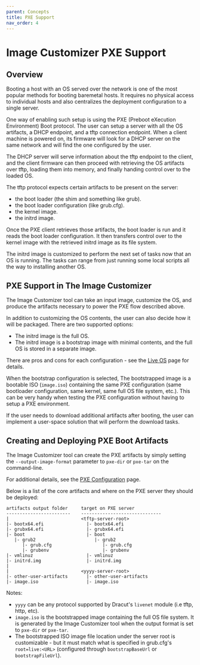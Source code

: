 ```yaml
---
parent: Concepts
title: PXE Support
nav_order: 4
---
```


# Image Customizer PXE Support

## Overview

Booting a host with an OS served over the network is one of the most popular
methods for booting baremetal hosts. It requires no physical access to individual
hosts and also centralizes the deployment configuration to a single server.

One way of enabling such setup is using the PXE (Preboot eXecution Environment)
Boot protocol. The user can setup a server with all the OS artifacts, a DHCP
endpoint, and a tftp connection endpoint. When a client machine is powered on,
its firmware will look for a DHCP server on the same network and will find the
one configured by the user.

The DHCP server will serve information about the tftp endpoint to the client,
and the client firmware can then proceed with retrieving the OS artifacts over
tftp, loading them into memory, and finally handing control over to the
loaded OS.

The tftp protocol expects certain artifacts to be present on the server:

- the boot loader (the shim and something like grub).
- the boot loader configuration (like grub.cfg).
- the kernel image.
- the initrd image.

Once the PXE client retrieves those artifacts, the boot loader is run and it
reads the boot loader configuration. It then transfers control over to the
kernel image with the retrieved initrd image as its file system.

The initrd image is customized to perform the next set of tasks now that an
OS is running. The tasks can range from just running some local scripts all
the way to installing another OS.

## PXE Support in The Image Customizer

The Image Customizer tool can take an input image, customize the OS, and produce
the artifacts necessary to power the PXE flow described above.

In addition to customizing the OS contents, the user can also decide how it
will be packaged. There are two supported options:

- The initrd image is the full OS.
- The initrd image is a bootstrap image with minimal contents, and the full
  OS is stored in a separate image.

There are pros and cons for each configuration - see the [Live OS](./liveos.md)
page for details.

When the bootstrap configuration is selected, The bootstrapped image is a
bootable ISO (`image.iso`) containing the same PXE configuration (same bootloader
configuration, same kernel, same full OS file system, etc.). This can be very
handy when testing the PXE configuration without having to setup a PXE
environment.

If the user needs to download additional artifacts after booting, the user can
implement a user-space solution that will perform the download tasks.

## Creating and Deploying PXE Boot Artifacts

The Image Customizer tool can create the PXE artifacts by simply setting the
`--output-image-format` parameter to `pxe-dir` or `pxe-tar` on the command-line.

For additional details, see the [PXE Configuration](../api/configuration/pxe.md)
page.

Below is a list of the core artifacts and where on the PXE server they should
be deployed:

```
artifacts output folder     target on PXE server
------------------------    ------------------------------
|                           <tftp-server-root>
|- bootx64.efi                |- bootx64.efi
|- grubx64.efi                |- grubx64.efi
|- boot                       |- boot
   |- grub2                      |- grub2
      |- grub.cfg                   |- grub.cfg
      |- grubenv                    |- grubenv
|- vmlinuz                    |- vmlinuz
|- initrd.img                 |- initrd.img
|
|                           <yyyy-server-root>
|- other-user-artifacts       |- other-user-artifacts
|- image.iso                  |- image.iso
```

Notes:

- `yyyy` can be any protocol supported by Dracut's `livenet` module (i.e
  tftp, http, etc).
- `image.iso` is the bootstrapped image containing the full OS file system. It
  is generated by the Image Customizer tool when the output format is set to
  `pxe-dir` or `pxe-tar`.
- The bootstrapped ISO image file location under the server root is customizable -
  but it must match what is specified in grub.cfg's `root=live:<URL>` (configured
  through `bootstrapBaseUrl` or `bootstrapFileUrl`).
